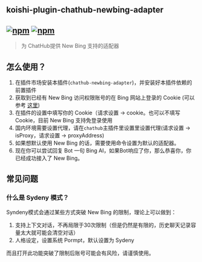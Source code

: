 ## koishi-plugin-chathub-newbing-adapter

## [![npm](https://img.shields.io/npm/v/@dingyi222666/koishi-plugin-chathub-newbing-adapter/next)](https://www.npmjs.com/package/@dingyi222666/koishi-plugin-chathub-newbing-adapter) [![npm](https://img.shields.io/npm/dm/@dingyi222666/koishi-plugin-chathub-newbing-adapter)](https://www.npmjs.com/package//@dingyi222666/koishi-plugin-chathub-newbing-adapter)

> 为 ChatHub提供 New Bing 支持的适配器

## 怎么使用？

1. 在插件市场安装本插件(`chathub-newbing-adapter`)，并安装好本插件依赖的前置插件
2. 获取到已经有 New Bing 访问权限账号的在 Bing 网站上登录的 Cookie (可以参考 [这里](https://forum.koishi.xyz/t/topic/2884/5))
3. 在插件的设置中填写你的 Cookie（请求设置 -> cookie。也可以不填写 Cookie，目前 New Bing 支持免登录使用
4. 国内环境需要设置代理，请在`chathub`主插件里设置里设置代理(请求设置 -> isProxy，请求设置 -> proxyAddress)
5. 如果想默认使用 New Bing 的话，需要使用命令设置为默认的适配器。
6. 现在你可以尝试回复 Bot 一句 Bing AI，如果Bot响应了你，那么恭喜你，你已经成功接入了 New Bing。

## 常见问题

### 什么是 Sydeny 模式？

Syndeny模式会通过某些方式突破 New Bing 的限制，理论上可以做到：

1. 支持上下文对话，不再局限于30次限制（但是仍然是有限的，历史聊天记录容量太大就可能会清空对话）
2. 人格设定，设置系统 Pormpt，默认设置为 Sydeny

而且打开此功能突破了限制后账号可能会有风险，请谨慎使用。
